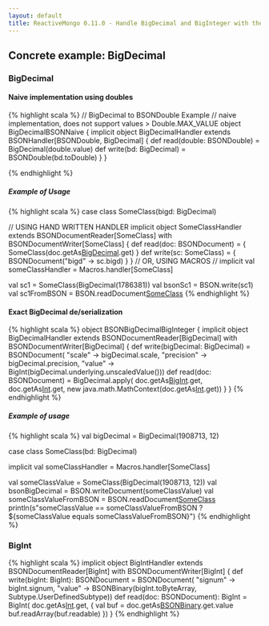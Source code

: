 ```yaml
---
layout: default
title: ReactiveMongo 0.11.0 - Handle BigDecimal and BigInteger with the BSON Library
---
```


## Concrete example: BigDecimal

### BigDecimal

#### Naive implementation using doubles

{% highlight scala %}
// BigDecimal to BSONDouble Example
// naive implementation, does not support values > Double.MAX_VALUE
object BigDecimalBSONNaive {
  implicit object BigDecimalHandler extends BSONHandler[BSONDouble, BigDecimal] {
    def read(double: BSONDouble) = BigDecimal(double.value)
    def write(bd: BigDecimal) = BSONDouble(bd.toDouble)
  }
}

{% endhighlight %}

##### Example of Usage

{% highlight scala %}
case class SomeClass(bigd: BigDecimal)

// USING HAND WRITTEN HANDLER
implicit object SomeClassHandler extends BSONDocumentReader[SomeClass] with BSONDocumentWriter[SomeClass] {
  def read(doc: BSONDocument) = {
    SomeClass(doc.getAs[BigDecimal]("bigd").get)
  }
  def write(sc: SomeClass) = {
    BSONDocument("bigd" -> sc.bigd)
  }
}
// OR, USING MACROS
// implicit val someClassHandler = Macros.handler[SomeClass]

val sc1 = SomeClass(BigDecimal(1786381))
val bsonSc1 = BSON.write(sc1)
val sc1FromBSON = BSON.readDocument[SomeClass](bsonSc1)
{% endhighlight %}

#### Exact BigDecimal de/serialization

{% highlight scala %}
object BSONBigDecimalBigInteger {
  implicit object BigDecimalHandler extends BSONDocumentReader[BigDecimal] with BSONDocumentWriter[BigDecimal] {
    def write(bigDecimal: BigDecimal) = BSONDocument(
      "scale" -> bigDecimal.scale,
      "precision" -> bigDecimal.precision,
      "value" -> BigInt(bigDecimal.underlying.unscaledValue()))
    def read(doc: BSONDocument) = BigDecimal.apply(
      doc.getAs[BigInt]("value").get,
      doc.getAs[Int]("scale").get,
      new java.math.MathContext(doc.getAs[Int]("precision").get))
  }
}
{% endhighlight %}

##### Example of usage

{% highlight scala %}
val bigDecimal = BigDecimal(1908713, 12)

case class SomeClass(bd: BigDecimal)

implicit val someClassHandler = Macros.handler[SomeClass]

val someClassValue = SomeClass(BigDecimal(1908713, 12))
val bsonBigDecimal = BSON.writeDocument(someClassValue)
val someClassValueFromBSON = BSON.readDocument[SomeClass](bsonBigDecimal)
println(s"someClassValue == someClassValueFromBSON ? ${someClassValue equals someClassValueFromBSON}")
{% endhighlight %}

### BigInt

{% highlight scala %}
implicit object BigIntHandler extends BSONDocumentReader[BigInt] with BSONDocumentWriter[BigInt] {
  def write(bigInt: BigInt): BSONDocument = BSONDocument(
    "signum" -> bigInt.signum,
    "value" -> BSONBinary(bigInt.toByteArray, Subtype.UserDefinedSubtype))
  def read(doc: BSONDocument): BigInt = BigInt(
    doc.getAs[Int]("signum").get,
    {
      val buf = doc.getAs[BSONBinary]("value").get.value
      buf.readArray(buf.readable)
    })
}
{% endhighlight %}
